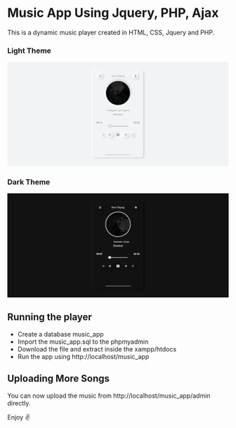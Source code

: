 # Music App Using Jquery, PHP, Ajax
This is a dynamic music player created in HTML, CSS, Jquery and PHP.

### Light Theme
![Output](/images/music_player.png)
### Dark Theme
![Output](/images/music_player_dark.png)

## Running the player
- Create a database music_app 
- Import the music_app.sql to the phpmyadmin
- Download the file and extract inside the xampp/htdocs
- Run the app using http://localhost/music_app

## Uploading More Songs

You can now upload the music from http://localhost/music_app/admin directly.

Enjoy ✌